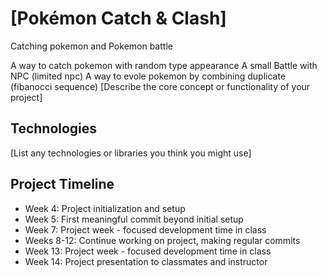 # [Pokémon Catch & Clash]
Catching pokemon and Pokemon battle

A way to catch pokemon with random type appearance
A small Battle with NPC (limited npc)
A way to evole pokemon by combining duplicate (fibanocci sequence)
[Describe the core concept or functionality of your project]
## Technologies
[List any technologies or libraries you think you might use]
## Project Timeline
- Week 4: Project initialization and setup
- Week 5: First meaningful commit beyond initial setup
- Week 7: Project week - focused development time in class
- Weeks 8-12: Continue working on project, making regular commits
- Week 13: Project week - focused development time in class
- Week 14: Project presentation to classmates and instructor